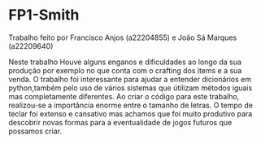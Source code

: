 # FP1-Smith
Trabalho feito por Francisco Anjos (a22204855) e João Sá Marques (a22209640)

Neste trabalho Houve alguns enganos e dificuldades ao longo da sua produção por exemplo no que conta com o crafting dos items e a sua venda.
O trabalho foi interessante para ajudar a entender dicionários em python,também pelo uso de vários sistemas que útilizam métodos iguais mas completamente diferentes.
Ao criar o código para este trabalho, realizou-se a importância enorme entre o tamanho de letras.
O tempo de teclar foi extenso e cansativo mas achamos que foi muito produtivo para descobrir novas formas para a eventualidade de jogos futuros que possamos criar.